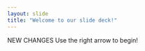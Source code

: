 ```yaml
---
layout: slide
title: "Welcome to our slide deck!"
---
```

NEW CHANGES
Use the right arrow to begin!
